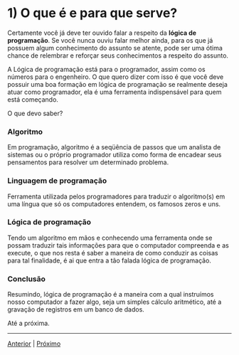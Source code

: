 # 1) O que é e para que serve?

Certamente você já deve ter ouvido falar a respeito da **lógica de programação**. Se você nunca ouviu falar melhor ainda, para os que já possuem algum conhecimento do assunto se atente, pode ser uma ótima chance de relembrar e reforçar seus conhecimentos a respeito do assunto.

A Lógica de programação está para o programador, assim como os números para o engenheiro. O que quero dizer com isso é que você deve possuir uma boa formação em lógica de programação se realmente deseja atuar como programador, ela é uma ferramenta indispensável para quem está começando.

O que devo saber?

### Algoritmo

Em programação, algoritmo é a seqüência de passos que um analista de sistemas ou o próprio programador utiliza como forma de encadear seus pensamentos para resolver um determinado problema.

### Linguagem de programação

Ferramenta utilizada pelos programadores para traduzir o algoritmo(s) em uma língua que só os computadores entendem, os famosos zeros e uns.

### Lógica de programação

Tendo um algoritmo em mãos e conhecendo uma ferramenta onde se possam traduzir tais informações para que o computador compreenda e as execute, o que nos resta é saber a maneira de como conduzir as coisas para tal finalidade, é ai que entra a tão falada lógica de programação.

### Conclusão

Resumindo, lógica de programação é a maneira com a qual instruímos nosso computador a fazer algo, seja um simples cálculo aritmético, até a gravação de registros em um banco de dados.

Até a próxima.

---

[Anterior](https://github.com/jefersonrodrigostefani/logica-e-algoritmos/blob/main/README.md) | [Próximo](https://github.com/jefersonrodrigostefani/logica-e-algoritmos/blob/main/02.md)